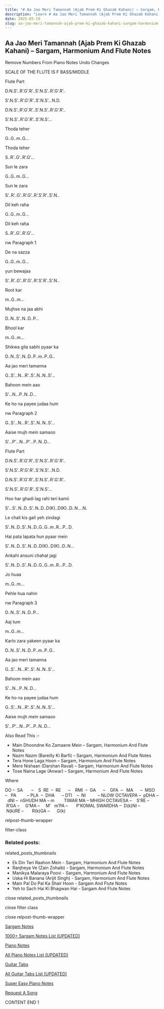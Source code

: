 ```yaml
---
title: "# Aa Jao Meri Tamannah (Ajab Prem Ki Ghazab Kahani) – Sargam, Harmonium And Flute Notes"
description: "Learn # Aa Jao Meri Tamannah (Ajab Prem Ki Ghazab Kahani) notes, sargam, harmonium notations and flute notes. Easy step-by-step tutorial for beginners."
date: 2025-05-19
slug: aa-jao-meri-tamannah-ajab-prem-ki-ghazab-kahani-sargam-harmonium-and-flute-notes
---
```


## Aa Jao Meri Tamannah (Ajab Prem Ki Ghazab Kahani) – Sargam, Harmonium And Flute Notes

Remove Numbers From Piano Notes
Undo Changes

SCALE OF THE FLUTE IS F BASS/MIDDLE

Flute Part

D.N.S’..R’.G’.R’..S’.N.S’..R’.G’.R’..

S’.N.S’..R’.G’.R’..S’.N.S’…N.D.

D.N.S’..R’.G’.R’..S’.N.S’..R’.G’.R’..

S’.N.S’..R’.G’.R’..S’.N.S’…

Thoda teher

G..G..m..G…

Thoda teher

S..R’..G’..R’.G’…

Sun le zara

G..G..m..G…

Sun le zara

S’..R’..G’..R’.G’..R’.S’.R’..S’.N..

Dil keh raha

G..G..m..G…

Dil keh raha

S..R’..G’..R’.G’…

nw Paragraph 1

De na sazza

G..G..m..G…

yun bewajaa

S’..R’..G’..R’.G’..R’.S’.R’..S’.N..

Root kar

m..G..m…

Mujhse na jaa abhi

D..N..S’..N..D..P…

Bhool kar

m..G..m…

Shikwa gila sabhi pyaar ka

D..N..S’..N..D..P..m..P..G..

Aa jao meri tamanna

G..S’…N…R’..S’..N..N..S’…

Bahoon mein aao

S’…N…P..N..D…

Ke ho na payee judaa hum

nw Paragraph 2

G..S’…N…R’..S’..N..N..S’…

Aaise mujh mein samaoo

S’…P’…N…P’…P..N..D…

Flute Part

D.N.S’..R’.G’.R’..S’.N.S’..R’.G’.R’..

S’.N.S’..R’.G’.R’..S’.N.S’…N.D.

D.N.S’..R’.G’.R’..S’.N.S’..R’.G’.R’..

S’.N.S’..R’.G’.R’..S’.N.S’…

Hoo har ghadi lag rahi teri kamii

S’…S’..N..D..S’..N..D..D(K)..D(K)..D..N….N.

Le chali kis gali yeh zindagi

S’..N..D..S’..N..D..G..G..m..R…P…D.

Hai pata lapata hun pyaar mein

S’..N..D..S’..N..D..D(K)..D(K)..D..N…

Ankahi ansuni chahat jagi

S’..N..D..S’..N..D..G..G..m..R…P…D.

Jo huaa

m..G..m…

Pehle hua nahin

nw Paragraph 3

D..N..S’..N..D..P…

Aaj tum

m..G..m…

Karlo zara yakeen pyaar ka

D..N..S’..N..D..P..m..P..G..

Aa jao meri tamanna

G..S’…N…R’..S’..N..N..S’…

Bahoon mein aao

S’…N…P..N..D…

Ke ho na payee judaa hum

G..S’…N…R’..S’..N..N..S’…

Aaise mujh mein samaoo

S’…P’…N…P’…P..N..D…

Also Read This :-

* Main Dhoondne Ko Zamaane Mein – Sargam, Harmonium And Flute Notes
* Nazm Nazm (Bareilly Ki Barfi) – Sargam, Harmonium And Flute Notes
* Tera Hone Laga Hoon – Sargam, Harmonium And Flute Notes
* Mere Nishaan (Darshan Raval) – Sargam, Harmonium And Flute Notes
* Tose Naina Lage (Anwar) – Sargam, Harmonium And Flute Notes

Where

DO –  SA       –    S  RE  –  RE      –    RMI  –  GA      –    GFA  –   MA      –  MSO  –   PA         – PLA  –  DHA      – DTI    –  NI          – NLOW OCTAVEPA –  pDHA –  dNI –  nSHUDH MA – m        TIWAR MA – MHIGH OCTAVESA –    S’RE –     R’GA –     G’MA –     M’   m’PA –       P’KOMAL SWARDHA –  D(k)NI –       N(k)RE –       R(k)GA –      G(k)

relpost-thumb-wrapper

filter-class

### Related posts:

related_posts_thumbnails

* Ek Din Teri Raahon Mein - Sargam, Harmonium And Flute Notes
* Ranjheya Ve (Zain Zohaib) - Sargam, Harmonium And Flute Notes
* Manikya Malaraya Poovi - Sargam, Harmonium And Flute Notes
* Uska Hi Banana (Arijit Singh) - Sargam, Harmonium  And Flute Notes
* Main Pal Do Pal Ka Shair Hoon - Sargam And Flute Notes
* Yeh to Sach Hai Ki Bhagwan Hai - Sargam And Flute Notes

close related_posts_thumbnails

close filter class

close relpost-thumb-wrapper

[Sargam Notes](/sargam-notes.html)

[1000+ Sargam Notes List (UPDATED)](/all-songs-list-sargam-notes.html)

[Piano Notes](/piano-notes.html)

[All Piano Notes List (UPDATED)](/all-songs-list-piano-notes.html)

[Guitar Tabs](/guitar-tabs.html)

[All Guitar Tabs List (UPDATED)](/all-songs-list-guitar-tabs.html)

[Super Easy Piano Notes](https://studywall.in/)

[Request A Song](/request-a-song.html)

CONTENT END 1

